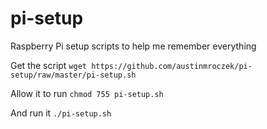 # pi-setup
Raspberry Pi setup scripts to help me remember everything

Get the script 
`wget https://github.com/austinmroczek/pi-setup/raw/master/pi-setup.sh`

Allow it to run
`chmod 755 pi-setup.sh`

And run it
`./pi-setup.sh`


